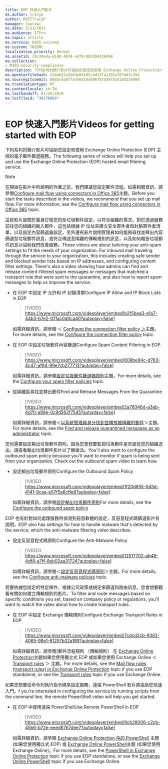 ```yaml
---
title: EOP 快速入門影片
ms.author: tracyp
author: MSFTTracyP
manager: laurawi
ms.date: 3/13/2015
ms.audience: ITPro
ms.topic: article
ms.service: O365-seccomp
ms.custom: TN2DMC
localization_priority: Normal
ms.assetid: c9c39ada-6100-4034-a479-8bd39d428498
ms.collection:
- M365-security-compliance
description: 下列系列的簡介影片可協助您設定和使用 Exchange Online Protection (EOP) 主控的電子郵件篩選服務。
ms.openlocfilehash: 524eb25a3564a844d5cdd147a1101af87ddfc393
ms.sourcegitcommit: 686bc9a8f7a7b6810a096f07d36751d10d334409
ms.translationtype: MT
ms.contentlocale: zh-TW
ms.lasthandoff: 02/26/2019
ms.locfileid: "30276003"
---
```

# <a name="videos-for-getting-started-with-eop"></a><span data-ttu-id="07071-103">EOP 快速入門影片</span><span class="sxs-lookup"><span data-stu-id="07071-103">Videos for getting started with EOP</span></span>

<span data-ttu-id="07071-104">下列系列的簡介影片可協助您設定和使用 Exchange Online Protection (EOP) 主控的電子郵件篩選服務。</span><span class="sxs-lookup"><span data-stu-id="07071-104">The following series of videos will help you set up and use the Exchange Online Protection (EOP) hosted email filtering service.</span></span>
  
> [!NOTE]
> <span data-ttu-id="07071-p101">在開始在影片中所說明的作業之前，我們建議您設定郵件流程。如需相關資訊，請參閱[Configure mail flow using connectors in Office 365](http://technet.microsoft.com/library/854b5a50-4462-4836-a092-37e208d29624.aspx)主題。</span><span class="sxs-lookup"><span data-stu-id="07071-p101">Before you start the tasks described in the videos, we recommend that you set up mail flow. For more information, see the [Configure mail flow using connectors in Office 365](http://technet.microsoft.com/library/854b5a50-4462-4836-a092-37e208d29624.aspx) topic.</span></span> 
  
<span data-ttu-id="07071-p102">這些影片是關於量身訂做您的反垃圾郵件設定，以符合組織的需求。對於透過服務前往您的組織的輸入郵件，這包括根據 IP 位址來建立安全寄件者和封鎖寄件者清單，以及設定內容篩選器設定。另外還有影片說明管理員如何能夠尋找並釋出內容篩選型垃圾郵件訊息，或符合傳送至隔離的傳輸規則的訊息，以及如何報告垃圾郵件訊息以協助我們改善服務。</span><span class="sxs-lookup"><span data-stu-id="07071-p102">These videos are about tailoring your anti-spam settings to fit the needs of your organization. For inbound mail traveling through the service to your organization, this includes creating safe sender and blocked sender lists based on IP addresses, and configuring content filter settings. There's also a video showing how admins can find and release content-filtered spam messages or messages that matched a transport rule that were sent to the quarantine, and also how to report spam messages to help us improve the service.</span></span>
  
- <span data-ttu-id="07071-110">在 EOP 中設定 IP 允許和 IP 封鎖清單</span><span class="sxs-lookup"><span data-stu-id="07071-110">Configure IP Allow and IP Block Lists in EOP</span></span>
    > [!VIDEO https://www.microsoft.com/videoplayer/embed/b2f5bea3-e1a7-44b3-b7e2-07fac0d0ca40?autoplay=false]
  
    <span data-ttu-id="07071-111">如需詳細資訊，請參閱 ＜ [Configure the connection filter policy ＞](../configure-the-connection-filter-policy.md)主題。</span><span class="sxs-lookup"><span data-stu-id="07071-111">For more details, see the [Configure the connection filter policy](../configure-the-connection-filter-policy.md) topic.</span></span> 
    
- <span data-ttu-id="07071-112">在 EOP 中設定垃圾郵件內容篩選</span><span class="sxs-lookup"><span data-stu-id="07071-112">Configure Spam Content Filtering in EOP</span></span>
    > [!VIDEO https://www.microsoft.com/videoplayer/embed/608be94c-d763-4c47-af94-99e7cb277713?autoplay=false]
  
    <span data-ttu-id="07071-113">如需詳細資訊，請參閱[設定垃圾郵件篩選器原則](../configure-your-spam-filter-policies.md)主題。</span><span class="sxs-lookup"><span data-stu-id="07071-113">For more details, see the [Configure your spam filter policies](../configure-your-spam-filter-policies.md) topic.</span></span> 
    
- <span data-ttu-id="07071-114">從隔離區尋找並釋出郵件</span><span class="sxs-lookup"><span data-stu-id="07071-114">Find and Release Messages From the Quarantine</span></span>
    > [!VIDEO https://www.microsoft.com/videoplayer/embed/2a78346d-a3ab-4d70-a88e-0c9d562f7545?autoplay=false]
  
    <span data-ttu-id="07071-115">如需詳細資訊，請參閱＜[以系統管理員身分找到並釋放被隔離的郵件](../find-and-release-quarantined-messages-as-an-administrator.md)＞主題。</span><span class="sxs-lookup"><span data-stu-id="07071-115">For more details, see the [Find and release quarantined messages as an administrator](../find-and-release-quarantined-messages-as-an-administrator.md) topic.</span></span> 
    
<span data-ttu-id="07071-p103">您也需要設定輸出垃圾郵件原則，因為您會想要監視垃圾郵件是否是從您的組織送出。請查看輸出垃圾郵件影片以了解做法。</span><span class="sxs-lookup"><span data-stu-id="07071-p103">You'll also want to configure the outbound spam policy because you'll want to monitor if spam is being sent from your organization. Check out the outbound spam video to learn how.</span></span>
  
- <span data-ttu-id="07071-118">設定輸出垃圾郵件原則</span><span class="sxs-lookup"><span data-stu-id="07071-118">Configure the Outbound Spam Policy</span></span>
    > [!VIDEO https://www.microsoft.com/videoplayer/embed/1f20d655-0d3d-4141-9cae-e57f5a6cffe8?autoplay=false]
  
    <span data-ttu-id="07071-119">如需詳細資訊，請參閱[設定輸出垃圾郵件原則](../configure-the-outbound-spam-policy.md)</span><span class="sxs-lookup"><span data-stu-id="07071-119">For more details, see the [Configure the outbound spam policy](../configure-the-outbound-spam-policy.md)</span></span>
    
<span data-ttu-id="07071-120">EOP 也有針對如何處理服務所偵測到惡意軟體的設定，反惡意程式碼篩選影片有說明。</span><span class="sxs-lookup"><span data-stu-id="07071-120">EOP also has settings for how to handle malware that's detected by the service, which the anti-malware filtering video describes.</span></span>
  
- <span data-ttu-id="07071-121">設定反惡意程式碼原則</span><span class="sxs-lookup"><span data-stu-id="07071-121">Configure the Anti-Malware Policy</span></span>
    > [!VIDEO https://www.microsoft.com/videoplayer/embed/12517702-ab48-4df8-a7ff-8eb02aa31724?autoplay=false]
  
    <span data-ttu-id="07071-122">如需詳細資訊，請參閱＜[設定反惡意程式碼原則](../configure-anti-malware-policies.md)＞主題。</span><span class="sxs-lookup"><span data-stu-id="07071-122">For more details, see the [Configure anti-malware policies](../configure-anti-malware-policies.md) topic.</span></span> 
    
<span data-ttu-id="07071-123">若要依據您設定的特定條件、根據公司政策或規定來篩選和路由訊息，您會想要觀看有關如何建立傳輸規則的影片。</span><span class="sxs-lookup"><span data-stu-id="07071-123">To filter and route messages based on specific conditions you set, based on company policy or regulations, you'll want to watch the video about how to create transport rules.</span></span>
  
- <span data-ttu-id="07071-124">在 EOP 中設定 Exchange 傳輸規則</span><span class="sxs-lookup"><span data-stu-id="07071-124">Configure Exchange Transport Rules in EOP</span></span>
    > [!VIDEO https://www.microsoft.com/videoplayer/embed/7cdcd2cb-9382-4065-98e1-81257b32a189?autoplay=false]
  
    <span data-ttu-id="07071-125">如需詳細資訊，請參閱[郵件流程規則 （傳輸規則） 在 [Exchange Online Protection](mail-flow-rules-transport-rules-0.md)主題如果您使用獨立式 EOP 或如果您使用 Exchange Online ＜ [Transport rules](http://technet.microsoft.com/library/743bd525-0ca2-426d-b76c-b4a052bc8886.aspx) ＞ 主題。</span><span class="sxs-lookup"><span data-stu-id="07071-125">For more details, see the [Mail flow rules (transport rules) in Exchange Online Protection](mail-flow-rules-transport-rules-0.md) topic if you use EOP standalone, or see the [Transport rules](http://technet.microsoft.com/library/743bd525-0ca2-426d-b76c-b4a052bc8886.aspx) topic if you use Exchange Online.</span></span> 
    
<span data-ttu-id="07071-126">如果您想要從命令列執行指令碼來設定服務，遠端 PowerShell 影片將協助您快速入門。</span><span class="sxs-lookup"><span data-stu-id="07071-126">f you're interested in configuring the service by running scripts from the command line, the remote PowerShell video will help you get started.</span></span>
  
- <span data-ttu-id="07071-127">在 EOP 中使用遠端 PowerShell</span><span class="sxs-lookup"><span data-stu-id="07071-127">Use Remote PowerShell in EOP</span></span>
    > [!VIDEO https://www.microsoft.com/videoplayer/embed/9cb28006-c2cb-45b6-b72e-eeed8767dee7?autoplay=false]
  
    <span data-ttu-id="07071-128">如需詳細資訊，請參閱 [Exchange Online Protection 中的 PowerShell](http://technet.microsoft.com/library/f7918a88-774a-405e-945b-bc2f5ee9f748.aspx) 主題 (如果您使用獨立式 EOP) 或 [Exchange Online PowerShell](http://technet.microsoft.com/library/1cb603b0-2961-4afe-b879-b048fe0f64a2.aspx)主題 (如果您使用 Exchange Online)。</span><span class="sxs-lookup"><span data-stu-id="07071-128">For more details, see the [PowerShell in Exchange Online Protection](http://technet.microsoft.com/library/f7918a88-774a-405e-945b-bc2f5ee9f748.aspx) topic if you use EOP standalone, or see the [Exchange Online PowerShell](http://technet.microsoft.com/library/1cb603b0-2961-4afe-b879-b048fe0f64a2.aspx) topic if you use Exchange Online.</span></span> 
    

